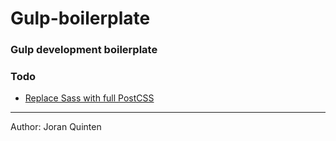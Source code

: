 Gulp-boilerplate
=======

### Gulp development boilerplate


### Todo

- [Replace Sass with full PostCSS](https://pawelgrzybek.com/from-sass-to-postcss/)

---

Author: Joran Quinten
